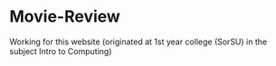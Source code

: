 # Movie-Review
Working for this website (originated at 1st year college (SorSU) in the subject Intro to Computing)
